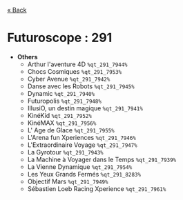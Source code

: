 <a href="../parks_available.md">&laquo; Back</a>
# Futuroscope : 291
 - **Others** 
   - Arthur l'aventure 4D `%qt_291_7944%`
   - Chocs Cosmiques `%qt_291_7953%`
   - Cyber Avenue `%qt_291_7942%`
   - Danse avec les Robots `%qt_291_7945%`
   - Dynamic `%qt_291_7940%`
   - Futuropolis `%qt_291_7948%`
   - IllusiO, un destin magique `%qt_291_7941%`
   - KinéKid `%qt_291_7952%`
   - KinéMAX `%qt_291_7956%`
   - L' Age de Glace `%qt_291_7955%`
   - L'Arena fun Xperiences `%qt_291_7946%`
   - L'Extraordinaire Voyage `%qt_291_7947%`
   - La Gyrotour `%qt_291_7943%`
   - La Machine à Voyager dans le Temps `%qt_291_7939%`
   - La Vienne Dynamique `%qt_291_7954%`
   - Les Yeux Grands Fermés `%qt_291_8283%`
   - Objectif Mars `%qt_291_7949%`
   - Sébastien Loeb Racing Xperience `%qt_291_7961%`